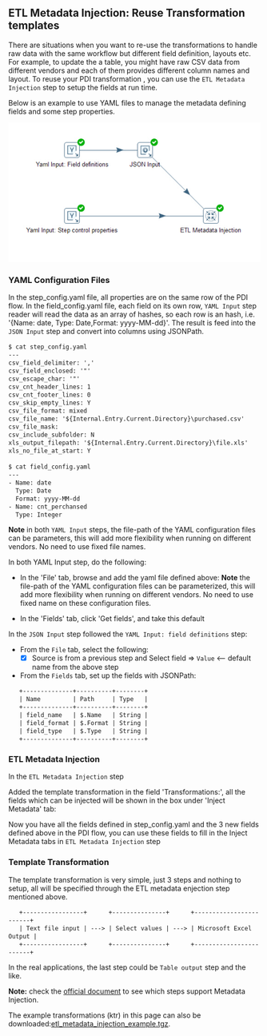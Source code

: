## ETL Metadata Injection: Reuse Transformation templates ##

There are situations when you want to re-use the transformations to handle raw data 
with the same workflow but different field definition, layouts etc. 
For example, to update the a table, you might have raw CSV data from different vendors 
and each of them provides different column names and layout. To reuse your PDI transformation
, you can use the `ETL Metadata Injection` step to setup the fields at run time. 

Below is an example to use YAML files to manage the metadata defining fields and
some step properties. 

![ETL Metadata Injection](images/pentaho_etl_metadata_injection.jpg)


### YAML Configuration Files ###

In the step_config.yaml file, all properties are on the same row of the PDI flow. 
In the field_config.yaml file, each field on its own row, `YAML Input` step reader will 
read the data as an array of hashes, so each row is an hash, i.e. '{Name: date, Type: Date,Format: yyyy-MM-dd}'.
The result is feed into the `JSON Input` step and convert into columns using JSONPath.
```
$ cat step_config.yaml
---
csv_field_delimiter: ','
csv_field_enclosed: '"'
csv_escape_char: '"'
csv_cnt_header_lines: 1
csv_cnt_footer_lines: 0
csv_skip_empty_lines: Y
csv_file_format: mixed
csv_file_name: '${Internal.Entry.Current.Directory}\purchased.csv'
csv_file_mask: 
csv_include_subfolder: N
xls_output_filepath: '${Internal.Entry.Current.Directory}\file.xls'
xls_no_file_at_start: Y

$ cat field_config.yaml
---
- Name: date
  Type: Date
  Format: yyyy-MM-dd
- Name: cnt_perchansed
  Type: Integer
```

**Note** in both `YAML Input` steps, the file-path of the YAML configuration files can
be parameters, this will add more flexibility when running on different vendors. No need
to use fixed file names.

In both YAML Input step, do the following:
+ In the 'File' tab, browse and add the yaml file defined above:
**Note** the file-path of the YAML configuration files can be parameterized, this will add 
more flexibility when running on different vendors. No need to use fixed name on these configuration files.

+ In the 'Fields' tab, click 'Get fields', and take this default

In the `JSON Input` step followed the `YAML Input: field definitions` step:
+ From the `File` tab, select the following:
  + [x] Source is from a previous step
  and Select field => `Value`   <-- default name from the above step

+ From the `Fields` tab, set up the fields with JSONPath:
```
   +--------------+----------+--------+
   | Name         | Path     | Type   |
   +--------------+----------+--------+
   | field_name   | $.Name   | String |
   | field_format | $.Format | String |
   | field_type   | $.Type   | String |
   +--------------+----------+--------+

```
### ETL Metadata Injection ###
In the `ETL Metadata Injection` step

Added the template transformation in the field 'Transformations:',
all the fields which can be injected will be shown in the box under 'Inject Metadata' tab:

Now you have all the fields defined in step_config.yaml and the 3 new fields defined above
in the PDI flow, you can use these fields to fill in the Inject Metadata tabs
in `ETL Metadata Injection` step


### Template Transformation ###

The template transformation is very simple, just 3 steps and nothing to setup, all will be
specified through the ETL metadata enjection step mentioned above.

```
   +-----------------+      +---------------+      +------------------------+
   | Text file input | ---> | Select values | ---> | Microsoft Excel Output |
   +-----------------+      +---------------+      +------------------------+
```

In the real applications, the last step could be `Table output` step and the like.

**Note:** check the [official document](https://help.pentaho.com/Documentation/8.0/Products/Data_Integration/Transformation_Step_Reference/ETL_Metadata_Injection/Steps_Supporting_MDI) 
to see which steps support Metadata Injection.

The example transformations (ktr) in this page can also be downloaded:[etl_metadata_injection_example.tgz](etl_metadata_injection_example.tgz).


